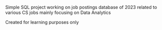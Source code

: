 Simple SQL project working on job postings database of 2023 related to various CS jobs mainly focusing on Data Analytics



Created for learning purposes only
